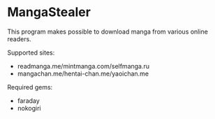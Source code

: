 # MangaStealer
This program makes possible to download manga from various online readers. 

Supported sites:
* readmanga.me/mintmanga.com/selfmanga.ru
* mangachan.me/hentai-chan.me/yaoichan.me

Required gems:
* faraday
* nokogiri
